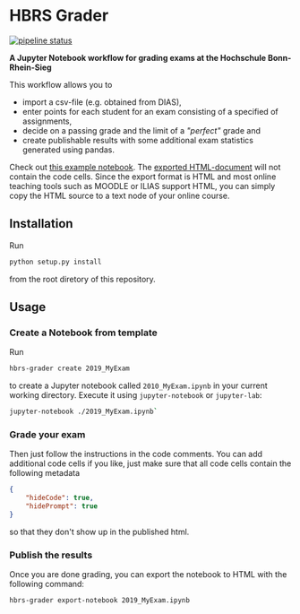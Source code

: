 # HBRS Grader

[![pipeline status](https://gitlab.com/joergbrech/hbrs_grader/badges/master/pipeline.svg)](https://gitlab.com/joergbrech/hbrs_grader/commits/master)

**A Jupyter Notebook workflow for grading exams at the Hochschule Bonn-Rhein-Sieg**

This workflow allows you to
 - import a csv-file (e.g. obtained from DIAS), 
 - enter points for each student for an exam consisting of a specified of assignments, 
 - decide on a passing grade and the limit of a *"perfect"* grade and 
 - create publishable results with some additional exam statistics generated using pandas.

Check out [this example notebook](hbrs_grader/template/template.ipynb). The [exported HTML-document](https://gitlab.com/joergbrech/hbrs_grader/-/jobs/artifacts/master/download?job=template) will not contain the code cells. Since the export format is HTML and most online teaching tools such as MOODLE or ILIAS support HTML, you can simply copy the HTML source to a text node of your online course.

## Installation

Run 

```bash
python setup.py install 
```

from the root diretory of this repository.

## Usage

### Create a Notebook from template

Run 

```bash
hbrs-grader create 2019_MyExam
```

to create a Jupyter notebook called `2010_MyExam.ipynb` in your current working directory. Execute it using `jupyter-notebook` or `jupyter-lab`:

```bash
jupyter-notebook ./2019_MyExam.ipynb`
```

### Grade your exam

Then just follow the instructions in the code comments. You can add additional code cells if you like, just make sure that all code cells contain the following metadata

```json
{
    "hideCode": true,
    "hidePrompt": true
}
```

so that they don't show up in the published html.

### Publish the results

Once you are done grading, you can export the notebook to HTML with the following command:

```bash
hbrs-grader export-notebook 2019_MyExam.ipynb
```
